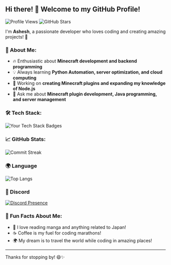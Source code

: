 ## Hi there! 👋 Welcome to my GitHub Profile!
![Profile Views](https://komarev.com/ghpvc/?username=BloodLetters&color=blue)
![GitHub Stars](https://img.shields.io/github/stars/BloodLetters?affiliations=OWNER&style=social)


I'm **Ashesh**, a passionate developer who loves coding and creating amazing projects! 🚀

### 🌟 About Me:
- 🔥 Enthusiastic about **Minecraft development and backend programming**
- 💡 Always learning **Python Automation, server optimization, and cloud computing**
- 🎯 Working on **creating Minecraft plugins and expanding my knowledge of Node.js**
- 💬 Ask me about **Minecraft plugin development, Java programming, and server management**

### 🛠️ Tech Stack:
![Your Tech Stack Badges](https://skillicons.dev/icons?i=python,java,javascript,lua,sqlite,mysql,docker)

### 📈 GitHub Stats:
![Commit Streak]([https://github-readme-streak-stats.herokuapp.com/?user=BloodLetters&theme=tokyonight](https://streak-stats.demolab.com/?user=BloodLetters&theme=tokyonight))

### 🌍 Language
![Top Langs](https://github-readme-stats.vercel.app/api/top-langs/?username=BloodLetters&layout=compact&theme=tokyonight)

### 🔗 Discord
[![Discord Presence](https://lanyard.cnrad.dev/api/961870785486671872)](https://discord.com/users/961870785486671872)

### 🌟 Fun Facts About Me:
- 📖 I love reading manga and anything related to Japan!
- ☕ Coffee is my fuel for coding marathons!
- 🌍 My dream is to travel the world while coding in amazing places!
---

Thanks for stopping by! 😄✨
